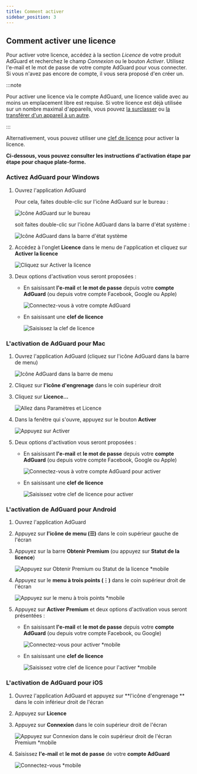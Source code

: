 ```yaml
---
title: Comment activer
sidebar_position: 3
---
```


## Comment activer une licence

Pour activer votre licence, accédez à la section *Licence* de votre produit AdGuard et recherchez le champ *Connexion* ou le bouton *Activer*. Utilisez l'e-mail et le mot de passe de votre compte AdGuard pour vous connecter. Si vous n'avez pas encore de compte, il vous sera proposé d'en créer un.

:::note

Pour activer une licence via le compte AdGuard, une licence valide avec au moins un emplacement libre est requise. Si votre licence est déjà utilisée sur un nombre maximal d'appareils, vous pouvez [la surclasser](../payment-options#upgrade) ou [la transférer d'un appareil à un autre](../transfer).

:::

Alternativement, vous pouvez utiliser une [clef de licence](../what-is#license-key) pour activer la licence.

**Ci-dessous, vous pouvez consulter les instructions d'activation étape par étape pour chaque plate-forme.**

### Activez AdGuard pour Windows

1. Ouvrez l'application AdGuard

    Pour cela, faites double-clic sur l'icône AdGuard sur le bureau :

    ![Icône AdGuard sur le bureau](https://cdn.adtidy.org/public/Adguard/kb/newscreenshots/En/General/windowsEn.png)

    soit faites double-clic sur l'icône AdGuard dans la barre d'état système :

    ![Icône AdGuard dans la barre d'état système](https://cdn.adtidy.org/public/Adguard/kb/newscreenshots/En/General/windows2En.png)

1. Accédez à l'onglet **Licence** dans le menu de l'application et cliquez sur **Activer la licence**

    ![Cliquez sur Activer la licence](https://cdn.adtidy.org/public/Adguard/kb/newscreenshots/En/General/windowslicense1en.png)

1. Deux options d'activation vous seront proposées :

    - En saisissant **l'e-mail** et **le mot de passe** depuis votre **compte AdGuard** (ou depuis votre compte Facebook, Google ou Apple)

        ![Connectez-vous à votre compte AdGuard](https://cdn.adtidy.org/public/Adguard/kb/newscreenshots/En/General/windowslicense2en.png)

    - En saisissant une **clef de licence**

        ![Saisissez la clef de licence](https://cdn.adtidy.org/public/Adguard/kb/newscreenshots/En/General/windowslicense3en.png)

### L'activation de AdGuard pour Mac

1. Ouvrez l'application AdGuard (cliquez sur l'icône AdGuard dans la barre de menu)

    ![Icône AdGuard dans la barre de menu](https://cdn.adtidy.org/public/Adguard/kb/newscreenshots/Ja/General/mac1.png)

1. Cliquez sur **l'icône d'engrenage** dans le coin supérieur droit

1. Cliquez sur **Licence...**

    ![Allez dans Paramètres et Licence](https://cdn.adtidy.org/public/Adguard/kb/newscreenshots/En/General/macEn.png)

1. Dans la fenêtre qui s'ouvre, appuyez sur le bouton **Activer**

    ![Appuyez sur Activer](https://cdn.adtidy.org/public/Adguard/kb/newscreenshots/En/General/maclicenseen1.png)

1. Deux options d'activation vous seront proposées :

    - En saisissant **l'e-mail** et **le mot de passe** depuis votre **compte AdGuard** (ou depuis votre compte Facebook, Google ou Apple)

        ![Connectez-vous à votre compte AdGuard pour activer](https://cdn.adtidy.org/public/Adguard/kb/newscreenshots/En/General/maclicenseen2.png)

    - En saisissant une **clef de licence**

        ![Saisissez votre clef de licence pour activer](https://cdn.adtidy.org/public/Adguard/kb/newscreenshots/En/General/maclicenseen3.png)

### L'activation de AdGuard pour Android

1. Ouvrez l'application AdGuard

1. Appuyez sur **l'icône de menu (☰)** dans le coin supérieur gauche de l'écran

1. Appuyez sur la barre **Obtenir Premium** (ou appuyez sur **Statut de la licence**)

    ![Appuyez sur Obtenir Premium ou Statut de la licence *mobile](https://cdn.adtidy.org/public/Adguard/kb/newscreenshots/En/General/androidlicense1en.png)

1. Appuyez sur le **menu à trois points (⋮)** dans le coin supérieur droit de l'écran

    ![Appuyez sur le menu à trois points *mobile](https://cdn.adtidy.org/public/Adguard/kb/newscreenshots/En/General/android2En.png)

1. Appuyez sur **Activer Premium** et deux options d'activation vous seront présentées :

    - En saisissant **l'e-mail** et **le mot de passe** depuis votre **compte AdGuard** (ou depuis votre compte Facebook, ou Google)

        ![Connectez-vous pour activer *mobile](https://cdn.adtidy.org/public/Adguard/kb/newscreenshots/En/General/androidlicense2en.png)

    - En saisissant une **clef de licence**

        ![Saisissez votre clef de licence pour l'activer *mobile](https://cdn.adtidy.org/public/Adguard/kb/newscreenshots/En/General/androidlicense3en.png)

### L'activation de AdGuard pour iOS

1. Ouvrez l'application AdGuard et appuyez sur **l'icône d'engrenage ** dans le coin inférieur droit de l'écran

1. Appuyez sur **Licence**

1. Appuyez sur **Connexion** dans le coin supérieur droit de l'écran

    ![Appuyez sur Connexion dans le coin supérieur droit de l'écran Premium *mobile](https://cdn.adtidy.org/content/kb/ad_blocker/iOS/ioslicense1en.png)

1. Saisissez **l'e-mail** et **le mot de passe** de votre **compte AdGuard**

    ![Connectez-vous *mobile](https://cdn.adtidy.org/content/kb/ad_blocker/iOS/ioslicense2en.png)

